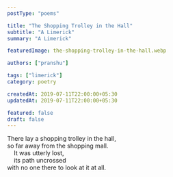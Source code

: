 ```yaml
---
postType: "poems"

title: "The Shopping Trolley in the Hall"
subtitle: "A Limerick"
summary: "A Limerick"

featuredImage: the-shopping-trolley-in-the-hall.webp

authors: ["pranshu"]

tags: ["limerick"]
category: poetry

createdAt: 2019-07-11T22:00:00+05:30
updatedAt: 2019-07-11T22:00:00+05:30

featured: false
draft: false
---
```


There lay a shopping trolley in the hall,  
so far away from the shopping mall.  
&nbsp;&nbsp;&nbsp;&nbsp;It was utterly lost,  
&nbsp;&nbsp;&nbsp;&nbsp;its path uncrossed  
with no one there to look at it at all.

